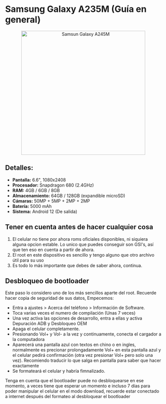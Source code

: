 # Samsung Galaxy A235M (Guía en general)
<p align="center">
  <img src="https://fdn.gsmarena.com/imgroot/news/22/08/samsung-galaxy-a23-5g-announcement/popup/-1200x1200m/gsmarena_002.jpg" alt="Samsun Galaxy A245M" width="400"/>
</p>

## Detalles: 
- **Pantalla:** 6.6", 1080x2408  
- **Procesador:** Snapdragon 680 (2.4GHz)  
- **RAM:** 4GB / 6GB / 8GB  
- **Almacenamiento:** 64GB / 128GB (expandible microSD)  
- **Cámaras:** 50MP + 5MP + 2MP + 2MP  
- **Batería:** 5000 mAh  
- **Sistema:** Android 12 (De salida)

## Tener en cuenta antes de hacer cualquier cosa
1. El celular no tiene por ahora roms oficiales disponibles, ni siquiera alguna opcion estable. Lo unico que puedes conseguir son GSI's, así que ten eso en cuenta a partir de ahora.
2. El root en este dispositivo es sencillo y tengo alguno que otro archivo útil para su uso
3. Es todo lo más importante que debes de saber ahora, continua.

## Desbloqueo de bootloader
Este paso lo considero uno de los más sencillos aparte del root. Recuerde hacer copia de seguridad de sus datos, Empecemos:

- Entra a ajustes > Acerca del teléfono > Información de Software.
- Toca varias veces el numero de compilación (Unas 7 veces)
- Una vez activa las opciones de desarrollo, entra a ellas y activa Depuración ADB y Desbloqueo OEM
- Apaga el celular completamente.
- Presionando Vol+ y Vol- a la vez y continuamente, conecta el cargador a la computadora
- Aparecerá una pantalla azul con textos en chino o en ingles, normalmente es precionar prolongadamente Vol+ en esta pantalla azul y el celular pedirá confirmación (otra vez presionar Vol+ pero solo una vez). Recomiendo traducir lo que salga en pantalla para saber que hacer exactamente
- Se formateará el celular y habría fimnalizado.

Tenga en cuenta que el bootloader puede no desbloquearse en ese momento, a veces tiene que esperar un momento e incluso 7 días para poder manipular el celular en el modo download, recuerde estar conectado a internet después del formateo al desbloquear el bootloader
